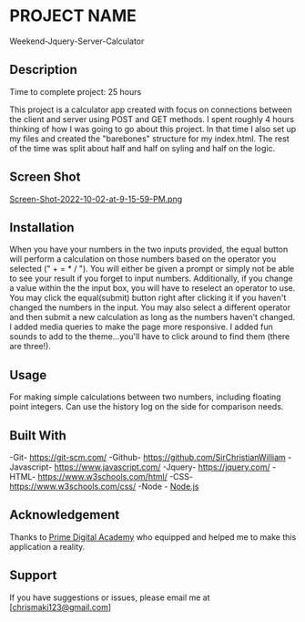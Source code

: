 # PROJECT NAME
Weekend-Jquery-Server-Calculator

## Description
Time to complete project: 25 hours

This project is a calculator app created with focus on connections between the client and server using POST and GET methods.
I spent roughly 4 hours thinking of how I was going to go about this project. In that time I also set up my files and created the "barebones" structure for my index.html. 
The rest of the time was split about half and half on syling and half on the logic. 

## Screen Shot
[Screen-Shot-2022-10-02-at-9-15-59-PM.png](https://postimg.cc/WtfT7NDn)

 
## Installation

When you have your numbers in the two inputs provided, the equal button will perform a calculation on those numbers based on the operator you selected (" + = * / ").
You will either be given a prompt or simply not be able to see your result if you forget to input numbers. Additionally,
if you change a value within the the input box, you will have to reselect an operator to use. You may click the equal(submit) button right after clicking it if you haven't changed the numbers in the input. You may also select a different operator and then submit a new calculation as long as the numbers haven't changed. 
I added media queries to make the page more responsive. I added fun sounds to add to the theme...you'll have to click around to find them (there are three!). 

## Usage
For making simple calculations between two numbers, including floating point integers. Can use the history log on the side for comparison needs.  

## Built With

-Git- https://git-scm.com/
-Github- https://github.com/SirChristianWilliam
-Javascript- https://www.javascript.com/
-Jquery- https://jquery.com/
-HTML- https://www.w3schools.com/html/
-CSS- https://www.w3schools.com/css/
-Node - [Node.js](https://nodejs.org/en/)

## Acknowledgement
Thanks to [Prime Digital Academy](www.primeacademy.io) who equipped and helped me to make this application a reality.  

## Support
If you have suggestions or issues, please email me at [chrismaki123@gmail.com]